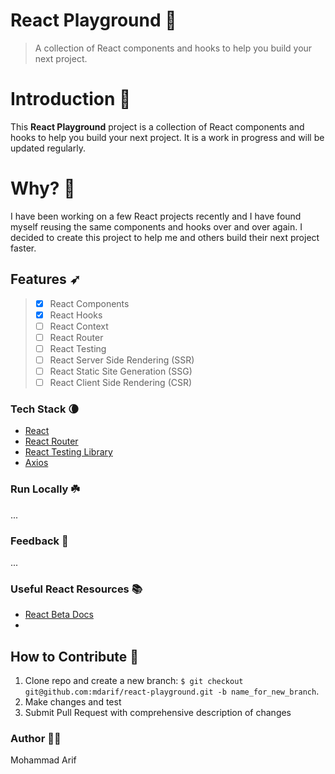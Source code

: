 # React Playground 🚀

> A collection of React components and hooks to help you build your next project.

# Introduction 🏓

This **React Playground** project is a collection of React components and hooks to help you build your next project. It is a work in progress and will be updated regularly.

# Why? 🤔

I have been working on a few React projects recently and I have found myself reusing the same components and hooks over and over again. I decided to create this project to help me and others build their next project faster.


## Features ➶
> - [x] React Components
> - [x] React Hooks
> - [ ] React Context
> - [ ] React Router
> - [ ] React Testing
> - [ ] React Server Side Rendering (SSR)
> - [ ] React Static Site Generation (SSG)
> - [ ] React Client Side Rendering (CSR)

### Tech Stack 🌘

- [React](https://reactjs.org/)
- [React Router](https://reactrouter.com/)
- [React Testing Library](https://testing-library.com/docs/react-testing-library/intro/)
- [Axios](https://axios-http.com/)

### Run Locally ☘️
...

### Feedback 📝
...

### Useful React Resources 📚
- [React Beta Docs](https://beta.reactjs.org/)
- 

**How to Contribute** 🤝
---

1. Clone repo and create a new branch: `$ git checkout git@github.com:mdarif/react-playground.git -b name_for_new_branch`.
2. Make changes and test
3. Submit Pull Request with comprehensive description of changes

### Author 👨‍💻
Mohammad Arif